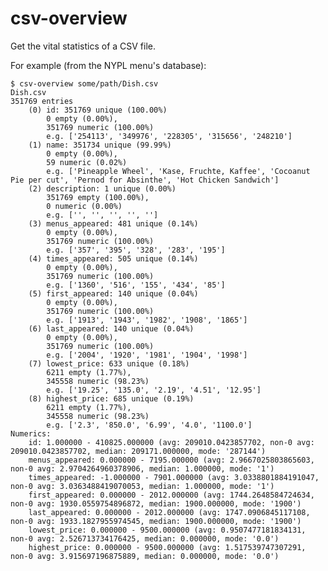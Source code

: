 csv-overview
============

Get the vital statistics of a CSV file.

For example (from the NYPL menu's database):

	$ csv-overview some/path/Dish.csv
	Dish.csv
	351769 entries
		(0) id: 351769 unique (100.00%)
			0 empty (0.00%),
			351769 numeric (100.00%)
			e.g. ['254113', '349976', '228305', '315656', '248210']
		(1) name: 351734 unique (99.99%)
			0 empty (0.00%),
			59 numeric (0.02%)
			e.g. ['Pineapple Wheel', 'Kase, Fruchte, Kaffee', 'Cocoanut Pie per cut', 'Pernod for Absinthe', 'Hot Chicken Sandwich']
		(2) description: 1 unique (0.00%)
			351769 empty (100.00%),
			0 numeric (0.00%)
			e.g. ['', '', '', '', '']
		(3) menus_appeared: 481 unique (0.14%)
			0 empty (0.00%),
			351769 numeric (100.00%)
			e.g. ['357', '395', '328', '283', '195']
		(4) times_appeared: 505 unique (0.14%)
			0 empty (0.00%),
			351769 numeric (100.00%)
			e.g. ['1360', '516', '155', '434', '85']
		(5) first_appeared: 140 unique (0.04%)
			0 empty (0.00%),
			351769 numeric (100.00%)
			e.g. ['1913', '1943', '1982', '1908', '1865']
		(6) last_appeared: 140 unique (0.04%)
			0 empty (0.00%),
			351769 numeric (100.00%)
			e.g. ['2004', '1920', '1981', '1904', '1998']
		(7) lowest_price: 633 unique (0.18%)
			6211 empty (1.77%),
			345558 numeric (98.23%)
			e.g. ['19.25', '135.0', '2.19', '4.51', '12.95']
		(8) highest_price: 685 unique (0.19%)
			6211 empty (1.77%),
			345558 numeric (98.23%)
			e.g. ['2.3', '850.0', '6.99', '4.0', '1100.0']
	Numerics:
		id: 1.000000 - 410825.000000 (avg: 209010.0423857702, non-0 avg: 209010.0423857702, median: 209171.000000, mode: '287144')
		menus_appeared: 0.000000 - 7195.000000 (avg: 2.9667025803865603, non-0 avg: 2.9704264960378906, median: 1.000000, mode: '1')
		times_appeared: -1.000000 - 7901.000000 (avg: 3.0338801884191047, non-0 avg: 3.0363488419070053, median: 1.000000, mode: '1')
		first_appeared: 0.000000 - 2012.000000 (avg: 1744.2648584724634, non-0 avg: 1930.0559754896872, median: 1900.000000, mode: '1900')
		last_appeared: 0.000000 - 2012.000000 (avg: 1747.0906845117108, non-0 avg: 1933.1827955974545, median: 1900.000000, mode: '1900')
		lowest_price: 0.000000 - 9500.000000 (avg: 0.9507477181834131, non-0 avg: 2.526713734176425, median: 0.000000, mode: '0.0')
		highest_price: 0.000000 - 9500.000000 (avg: 1.517539747307291, non-0 avg: 3.915697196875889, median: 0.000000, mode: '0.0')
